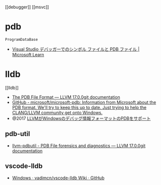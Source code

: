 [[debugger]]
[[msvc]]

# pdb

`ProgramDataBase`

- [Visual Studio デバッガーでのシンボル ファイルと PDB ファイル | Microsoft Learn](https://learn.microsoft.com/ja-jp/visualstudio/debugger/specify-symbol-dot-pdb-and-source-files-in-the-visual-studio-debugger?view=vs-2022)

# lldb

[[lldb]]

- [The PDB File Format — LLVM 17.0.0git documentation](https://llvm.org/docs/PDB/index.html)
- [GitHub - microsoft/microsoft-pdb: Information from Microsoft about the PDB format. We'll try to keep this up to date. Just trying to help the CLANG/LLVM community get onto Windows.](https://github.com/Microsoft/microsoft-pdb)
- @2017 [LLVMがWindowsのデバッグ情報フォーマットのPDBをサポート](https://ezoeryou.github.io/blog/article/2017-08-19-llvm-supports-pdb.html)

## pdb-util

- [llvm-pdbutil - PDB File forensics and diagnostics — LLVM 17.0.0git documentation](https://llvm.org/docs/CommandGuide/llvm-pdbutil.html)

## vscode-lldb

- [Windows · vadimcn/vscode-lldb Wiki · GitHub](https://github.com/vadimcn/vscode-lldb/wiki/Windows)
